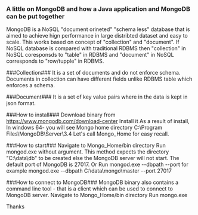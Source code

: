 ### A little on MongoDB and how a Java application and MongoDB can be put together ###

MongoDB is a NoSQL "document orineted" "schema less" database that is aimed to achieve hign performance in large distribted dataset and easy to scale. This works based on concept of "collection" and "document". If NoSQL database is compared with traditional RDBMS then "collection" in NoSQL coresponsds to "table" in RDBMS and "document" in NoSQL corresponds to "row/tupple" in RDBMS.

###Collection###
It is a set of documents and do not enforce schema. Documents in collection can have different fields unlike RDBMS table which enforces a schema.

###Document###
It is a set of key value pairs where in the data is kept in json format.

###How to install###
    Download binary from https://www.mongodb.com/download-center
    Install it
    As a result of install, In windows 64- you will see Mongo home directory C:\Program Files\MongoDB\Server\3.4
    Let's call Mongo_Home for easy recall.

###How to start###
    Navigate to Mongo_Home/bin directory
    Run mongod.exe without argument. This method expects the directory "C:\data\db" to be created else the MongoDB server will not start. The default port of MongoDB is 27017.
    Or
    Run mongod.exe --dbpath <file system path> --port <port number> for example mongod.exe --dbpath C:\data\mongo\master --port 27017
    
###How to connect to MongoDB###
MongoDB binary also contains a command line tool - that is a client which can be used to connect to MongoDB server.
    Navigate to Mongo_Home/bin directory
    Run mongo.exe

Thanks


    



